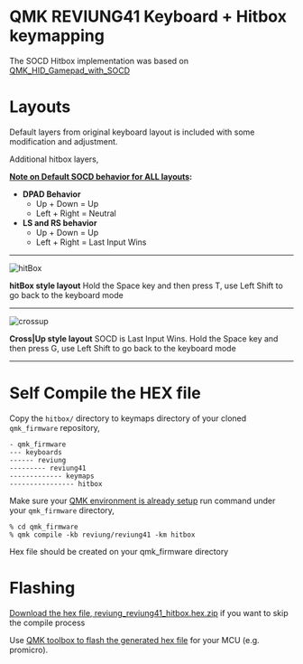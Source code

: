# QMK REVIUNG41 Keyboard + Hitbox keymapping
The SOCD Hitbox implementation was based on [QMK_HID_Gamepad_with_SOCD](https://github.com/brentaro/QMK_HID_Gamepad_with_SOCD/#qmk_hid_gamepad_with_socd)

# Layouts
Default layers from original keyboard layout is included with some modification and adjustment.

Additional hitbox layers,

**<ins>Note on Default SOCD behavior for ALL layouts</ins>:**
- **DPAD Behavior**
  - Up + Down = Up
  - Left + Right = Neutral
- **LS and RS behavior**
  - Up + Down = Up
  - Left + Right = Last Input Wins
---

![hitBox](https://github.com/kh411d/qmk_reviung41_keymaps/assets/273012/b517b916-4dbf-40d5-ba5c-ff381264ae61)

**hitBox style layout** 
Hold the Space key and then press T, use Left Shift to go back to the keyboard mode

---

![crossup](https://github.com/kh411d/qmk_reviung41_keymaps/assets/273012/1570da23-237e-44e4-b26a-fdf54337945a)

**Cross|Up style layout** SOCD is Last Input Wins. 
Hold the Space key and then press G, use Left Shift to go back to the keyboard mode

---

# Self Compile the HEX file 
Copy the `hitbox/` directory to keymaps directory of your cloned `qmk_firmware` repository,
```
- qmk_firmware
--- keyboards
------ reviung
--------- reviung41
------------- keymaps
---------------- hitbox
``` 

Make sure your [QMK environment is already setup](https://docs.qmk.fm/#/newbs_getting_started)
run command under your `qmk_firmware` directory,
```
% cd qmk_firmware
% qmk compile -kb reviung/reviung41 -km hitbox
```
Hex file should be created on your qmk_firmware directory

# Flashing
[Download the hex file, reviung_reviung41_hitbox.hex.zip](https://github.com/kh411d/qmk_reviung41_keymaps/files/12381690/reviung_reviung41_hitbox.hex.zip) if you want to skip the compile process

Use [QMK toolbox to flash the generated hex file](https://docs.qmk.fm/#/newbs_flashing) for your MCU (e.g. promicro).

